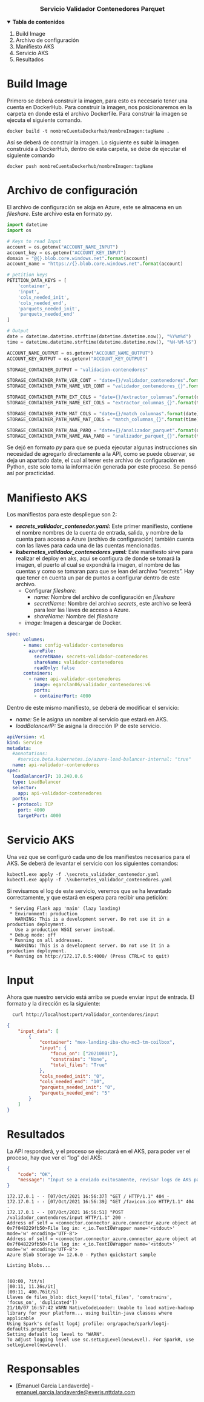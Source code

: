 <!-- PROJECT API -->
<br />
<p align="center">
  <h3 align="center">Servicio Validador Contenedores Parquet </h3>
</p>

<!-- TABLE OF CONTENTS -->
<details open="open">
	<summary><b>Tabla de contenidos</b></summary>
	<ol>
		<li>Build Image</li>
		<li>Archivo de configuración</li>
		<li>Manifiesto AKS</li>
		<li>Servicio AKS</li>
		<li>Resultados</li>
	</ol>
</details>

# Build Image
Primero se deberá construir la imagen, para esto es necesario tener una cuenta en DockerHub. Para construir la imagen, nos posicionaremos en la carpeta en donde está el archivo Dockerfile. Para construir la imagen se ejecuta el siguiente comando.
```shell
docker build -t nombreCuentaDockerhub/nombreImagen:tagName .
```
Así se deberá de construir la imagen. Lo siguiente es subir la imagen construida a DockerHub, dentro de esta carpeta, se debe de ejecutar el siguiente comando
```shell
docker push nombreCuentaDockerhub/nombreImagen:tagName
```

# Archivo de configuración
El archivo de configuración se aloja en Azure, este se almacena en un *fileshare*. Este archivo esta en formato *py*.  
```python
import datetime
import os

# Keys to read Input 
account = os.getenv("ACCOUNT_NAME_INPUT") 
account_key = os.getenv("ACCOUNT_KEY_INPUT") 
domain = "@{}.blob.core.windows.net".format(account)
account_name = "https://{}.blob.core.windows.net".format(account)

# petition keys
PETITION_DATA_KEYS = [
    'container', 
    'input', 
    'cols_needed_init', 
    'cols_needed_end', 
    'parquets_needed_init', 
    'parquets_needed_end'
]

# Output
date = datetime.datetime.strftime(datetime.datetime.now(), "%Y%m%d")
time = datetime.datetime.strftime(datetime.datetime.now(), "%H-%M-%S")

ACCOUNT_NAME_OUTPUT = os.getenv("ACCOUNT_NAME_OUTPUT") 
ACCOUNT_KEY_OUTPUT = os.getenv("ACCOUNT_KEY_OUTPUT") 

STORAGE_CONTAINER_OUTPUT = "validacion-contenedores"

STORAGE_CONTAINER_PATH_VER_CONT = "date={}/validador_contenedores".format(date) 
STORAGE_CONTAINER_PATH_NAME_VER_CONT = "validador_contenedores_{}".format(time)

STORAGE_CONTAINER_PATH_EXT_COLS = "date={}/extractor_columnas".format(date)
STORAGE_CONTAINER_PATH_NAME_EXT_COLS = "extractor_columnas_{}".format(time)

STORAGE_CONTAINER_PATH_MAT_COLS = "date={}/match_columnas".format(date)
STORAGE_CONTAINER_PATH_NAME_MAT_COLS = "match_columnas_{}".format(time)

STORAGE_CONTAINER_PATH_ANA_PARQ = "date={}/analizador_parquet".format(date)
STORAGE_CONTAINER_PATH_NAME_ANA_PARQ = "analizador_parquet_{}".format(time)
```
Se dejó en formato *py* para que se pueda ejecutar algunas instrucciones sin necesidad de agregarlo directamente a la API, como se puede observar, se deja un apartado date, el cual al tener este archivo de configuración en Python, este solo toma la información generada por este proceso. Se pensó así por practicidad.

# Manifiesto AKS
Los manifiestos para este despliegue son 2:
- ***secrets_validador_contenedor.yaml:*** Este primer manifiesto, contiene el nombre nombres de la cuenta de entrada, salida, y nombre de la cuenta para acceso a Azure (archivo de configuración) también cuenta con las llaves para cada una de las cuentas mencionadas.
- ***kubernetes_validador_contenedores.yaml:*** Este manifiesto sirve para realizar el deploy en aks, aquí se configura de donde se tomará la imagen, el puerto al cual se expondrá la imagen, el nombre de las cuentas y como se tomaran para que se lean del archivo “secrets”. Hay que tener en cuenta un par de puntos a configurar dentro de este archivo. 
	- Configurar *fileshare*: 
		- *name:* Nombre del archivo de configuración en *fileshare*
		- *secretName:* Nombre del archivo *secrets*, este archivo se leerá para leer las llaves de acceso a Azure.
		- *shareName:* Nombre del *fileshare*
	- *image:* Imagen a descargar de Docker.

```yaml
spec:
      volumes:
      - name: config-validador-contenedores
        azureFile:
          secretName: secrets-validador-contenedores
          shareName: validador-contenedores
          readOnly: false
      containers:
        - name: api-validador-contenedores
          image: egarclan06/validador_contenedores:v6
          ports: 
          - containerPort: 4000
```

Dentro de este mismo manifiesto, se deberá de modificar el servicio:
- *name:* Se le asigna un nombre al servicio que estará en AKS.
- *loadBalancerIP:* Se asigna la dirección IP de este servicio.

```yaml
apiVersion: v1
kind: Service
metadata:
  #annotations:
    #service.beta.kubernetes.io/azure-load-balancer-internal: "true"
  name: api-validador-contenedores
spec:
  loadBalancerIP: 10.240.0.6
  type: LoadBalancer
  selector:
    app: api-validador-contenedores
  ports:
  - protocol: TCP
    port: 4000
    targetPort: 4000
```

# Servicio AKS
Una vez que se configuró cada uno de los manifiestos necesarios para el AKS. Se deberá de levantar el servicio con los siguientes comandos:
```shell
kubectl.exe apply -f .\secrets_validador_contenedor.yaml  
kubectl.exe apply -f .\kubernetes_validador_contenedores.yaml
```
Si revisamos el log de este servicio, veremos que se ha levantado correctamente, y que estará en espera para recibir una petición:

     * Serving Flask app 'main' (lazy loading)
     * Environment: production
       WARNING: This is a development server. Do not use it in a production deployment.
       Use a production WSGI server instead.
     * Debug mode: off
     * Running on all addresses.
       WARNING: This is a development server. Do not use it in a production deployment.
     * Running on http://172.17.0.5:4000/ (Press CTRL+C to quit)

# Input
Ahora que nuestro servicio está arriba se puede enviar input de entrada. El formato y la dirección es la siguiente:
```sh
  curl http://localhost:port/validador_contendores/input
```
```json
{
    "input_data": [
        {
            "container": "mex-landing-iba-chu-mc3-tm-coilbox", 
            "input": {
                "focus_on": ["20210801"], 
                "constrains": "None", 
                "total_files": "True"
            },
            "cols_needed_init": "0", 
            "cols_needed_end": "10",
            "parquets_needed_init": "0",
            "parquets_needed_end": "5"
        }
    ]
}
```
# Resultados
La API responderá, y el proceso se ejecutará en el AKS, para poder ver el proceso, hay que ver el “log” del AKS:
```json
{
	"code": "OK",
	"message": "Input se a enviado exitosamente, revisar logs de AKS para ver el proceso de este input..."
}
```
    172.17.0.1 - - [07/Oct/2021 16:56:37] "GET / HTTP/1.1" 404 -
    172.17.0.1 - - [07/Oct/2021 16:56:39] "GET /favicon.ico HTTP/1.1" 404 -
    172.17.0.1 - - [07/Oct/2021 16:56:51] "POST /validador_contendores/input HTTP/1.1" 200 -
    Address of self = <connector.connector_azure.connector_azure object at 0x7f048229fb50>File log in: <_io.TextIOWrapper name='<stdout>' mode='w' encoding='UTF-8'>
    Address of self = <connector.connector_azure.connector_azure object at 0x7f048229fb50>File log in: <_io.TextIOWrapper name='<stdout>' mode='w' encoding='UTF-8'>
    Azure Blob Storage V= 12.6.0 - Python quickstart sample 
    
    Listing blobs... 
    
    
    [00:00, ?it/s]
    [00:11, 11.26s/it]
    [00:11, 400.76it/s]
    Llaves de files_blob: dict_keys(['total_files', 'constrains', 'focus_on', 'duplicated'])
    21/10/07 16:57:42 WARN NativeCodeLoader: Unable to load native-hadoop library for your platform... using builtin-java classes where applicable
    Using Spark's default log4j profile: org/apache/spark/log4j-defaults.properties
    Setting default log level to "WARN".
    To adjust logging level use sc.setLogLevel(newLevel). For SparkR, use setLogLevel(newLevel).

# Responsables
- [Emanuel Garcia Landaverde] - emanuel.garcia.landaverde@everis.nttdata.com

